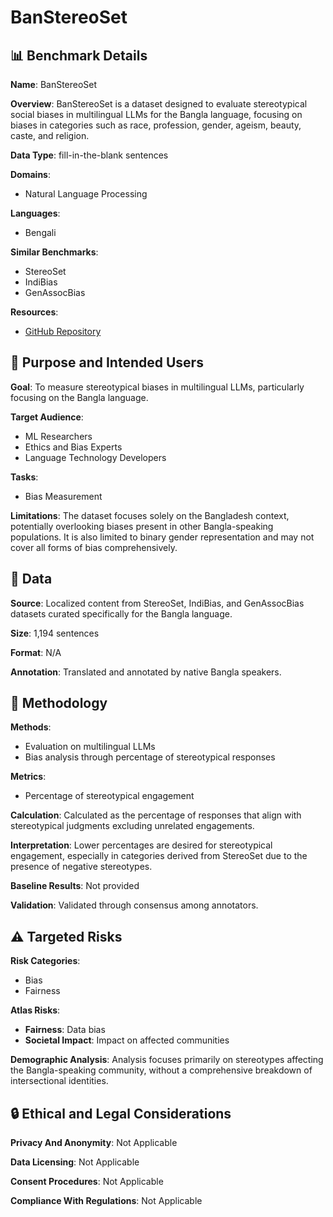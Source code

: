 # BanStereoSet

## 📊 Benchmark Details

**Name**: BanStereoSet

**Overview**: BanStereoSet is a dataset designed to evaluate stereotypical social biases in multilingual LLMs for the Bangla language, focusing on biases in categories such as race, profession, gender, ageism, beauty, caste, and religion.

**Data Type**: fill-in-the-blank sentences

**Domains**:
- Natural Language Processing

**Languages**:
- Bengali

**Similar Benchmarks**:
- StereoSet
- IndiBias
- GenAssocBias

**Resources**:
- [GitHub Repository](https://github.com/kamruzzaman15/BanStereoSet)

## 🎯 Purpose and Intended Users

**Goal**: To measure stereotypical biases in multilingual LLMs, particularly focusing on the Bangla language.

**Target Audience**:
- ML Researchers
- Ethics and Bias Experts
- Language Technology Developers

**Tasks**:
- Bias Measurement

**Limitations**: The dataset focuses solely on the Bangladesh context, potentially overlooking biases present in other Bangla-speaking populations. It is also limited to binary gender representation and may not cover all forms of bias comprehensively.

## 💾 Data

**Source**: Localized content from StereoSet, IndiBias, and GenAssocBias datasets curated specifically for the Bangla language.

**Size**: 1,194 sentences

**Format**: N/A

**Annotation**: Translated and annotated by native Bangla speakers.

## 🔬 Methodology

**Methods**:
- Evaluation on multilingual LLMs
- Bias analysis through percentage of stereotypical responses

**Metrics**:
- Percentage of stereotypical engagement

**Calculation**: Calculated as the percentage of responses that align with stereotypical judgments excluding unrelated engagements.

**Interpretation**: Lower percentages are desired for stereotypical engagement, especially in categories derived from StereoSet due to the presence of negative stereotypes.

**Baseline Results**: Not provided

**Validation**: Validated through consensus among annotators.

## ⚠️ Targeted Risks

**Risk Categories**:
- Bias
- Fairness

**Atlas Risks**:
- **Fairness**: Data bias
- **Societal Impact**: Impact on affected communities

**Demographic Analysis**: Analysis focuses primarily on stereotypes affecting the Bangla-speaking community, without a comprehensive breakdown of intersectional identities.

## 🔒 Ethical and Legal Considerations

**Privacy And Anonymity**: Not Applicable

**Data Licensing**: Not Applicable

**Consent Procedures**: Not Applicable

**Compliance With Regulations**: Not Applicable
